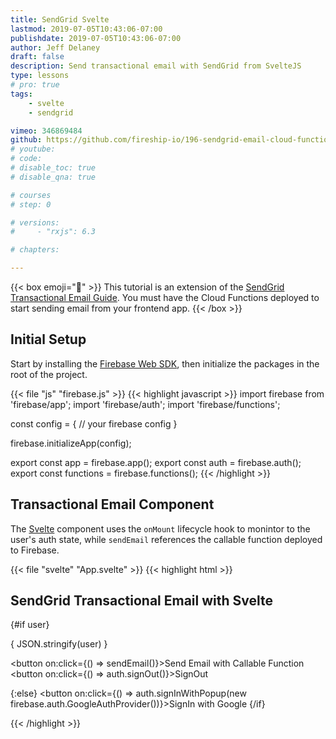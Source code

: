 ```yaml
---
title: SendGrid Svelte
lastmod: 2019-07-05T10:43:06-07:00
publishdate: 2019-07-05T10:43:06-07:00
author: Jeff Delaney
draft: false
description: Send transactional email with SendGrid from SvelteJS
type: lessons
# pro: true
tags: 
    - svelte
    - sendgrid

vimeo: 346869484
github: https://github.com/fireship-io/196-sendgrid-email-cloud-functions
# youtube: 
# code: 
# disable_toc: true
# disable_qna: true

# courses
# step: 0

# versions: 
#     - "rxjs": 6.3

# chapters:

---
```


{{< box emoji="👀" >}}
This tutorial is an extension of the <a href="/lessons/sendgrid-transactional-email-guide/">SendGrid Transactional Email Guide</a>. You must have the Cloud Functions deployed to start sending email from your frontend app. 
{{< /box >}}


## Initial Setup

Start by installing the [Firebase Web SDK](https://firebase.google.com/docs/web/setup), then initialize the packages in the root of the project.  

{{< file "js" "firebase.js" >}}
{{< highlight javascript >}}
import firebase from 'firebase/app';
import 'firebase/auth';
import 'firebase/functions';

const config = {
 // your firebase config
}

firebase.initializeApp(config);

export const app = firebase.app();
export const auth = firebase.auth();
export const functions = firebase.functions();
{{< /highlight >}}


## Transactional Email Component

The [Svelte](https://svelte.dev/) component uses the `onMount` lifecycle hook to monintor to the user's auth state, while `sendEmail` references the callable function deployed to Firebase.

{{< file "svelte" "App.svelte" >}}
{{< highlight html >}}
<script>
	import firebase from 'firebase/app';
	import { auth, functions } from './firebase';
	import { onMount } from 'svelte';

	let user = null;

	onMount(async () => {
		auth.onAuthStateChanged(u => user = u);
	});

	function sendEmail() {
		const callable = functions.httpsCallable('genericEmail');
		return callable({ text: 'Sending email with Svelte and SendGrid is fun!', subject: 'Email from Svelte'}).then(console.log);
	}
	
</script>
<h2>SendGrid Transactional Email with Svelte</h2>

{#if user}
	<p>{ JSON.stringify(user) }</p>
    <button on:click={() => sendEmail()}>Send Email with Callable Function</button>
    <button on:click={() => auth.signOut()}>SignOut</button>

{:else}
	<button on:click={() => auth.signInWithPopup(new firebase.auth.GoogleAuthProvider())}>SignIn with Google</button>
{/if}

{{< /highlight >}}
